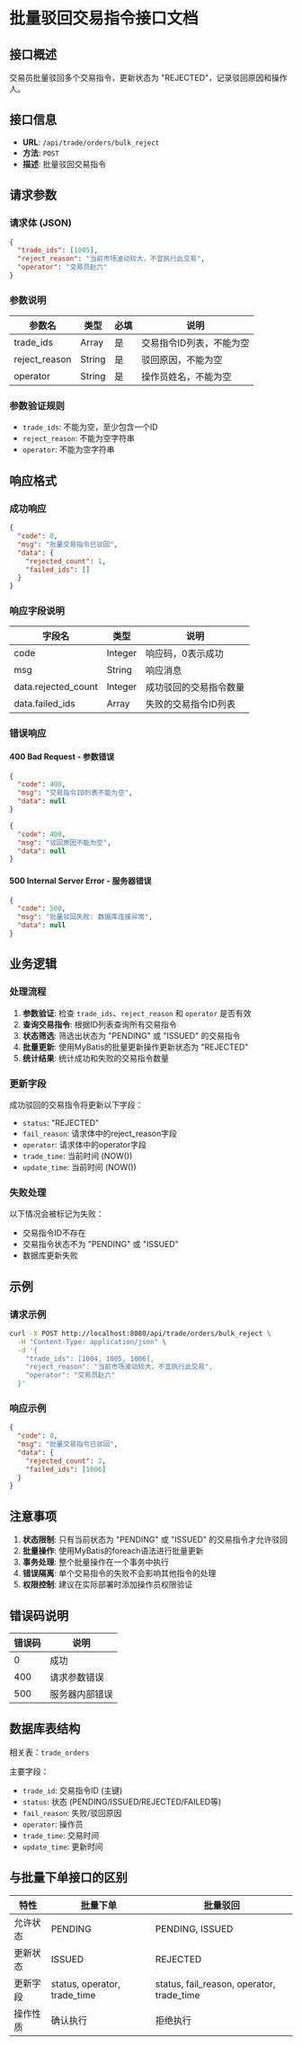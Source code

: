 # 批量驳回交易指令接口文档

## 接口概述

交易员批量驳回多个交易指令，更新状态为 "REJECTED"，记录驳回原因和操作人。

## 接口信息

- **URL**: `/api/trade/orders/bulk_reject`
- **方法**: `POST`
- **描述**: 批量驳回交易指令

## 请求参数

### 请求体 (JSON)

```json
{
  "trade_ids": [1005],
  "reject_reason": "当前市场波动较大，不宜执行此交易",
  "operator": "交易员赵六"
}
```

### 参数说明

| 参数名 | 类型 | 必填 | 说明 |
|--------|------|------|------|
| trade_ids | Array<Integer> | 是 | 交易指令ID列表，不能为空 |
| reject_reason | String | 是 | 驳回原因，不能为空 |
| operator | String | 是 | 操作员姓名，不能为空 |

### 参数验证规则

- `trade_ids`: 不能为空，至少包含一个ID
- `reject_reason`: 不能为空字符串
- `operator`: 不能为空字符串

## 响应格式

### 成功响应

```json
{
  "code": 0,
  "msg": "批量交易指令已驳回",
  "data": {
    "rejected_count": 1,
    "failed_ids": []
  }
}
```

### 响应字段说明

| 字段名 | 类型 | 说明 |
|--------|------|------|
| code | Integer | 响应码，0表示成功 |
| msg | String | 响应消息 |
| data.rejected_count | Integer | 成功驳回的交易指令数量 |
| data.failed_ids | Array<Integer> | 失败的交易指令ID列表 |

### 错误响应

#### 400 Bad Request - 参数错误

```json
{
  "code": 400,
  "msg": "交易指令ID列表不能为空",
  "data": null
}
```

```json
{
  "code": 400,
  "msg": "驳回原因不能为空",
  "data": null
}
```

#### 500 Internal Server Error - 服务器错误

```json
{
  "code": 500,
  "msg": "批量驳回失败: 数据库连接异常",
  "data": null
}
```

## 业务逻辑

### 处理流程

1. **参数验证**: 检查 `trade_ids`、`reject_reason` 和 `operator` 是否有效
2. **查询交易指令**: 根据ID列表查询所有交易指令
3. **状态筛选**: 筛选出状态为 "PENDING" 或 "ISSUED" 的交易指令
4. **批量更新**: 使用MyBatis的批量更新操作更新状态为 "REJECTED"
5. **统计结果**: 统计成功和失败的交易指令数量

### 更新字段

成功驳回的交易指令将更新以下字段：
- `status`: "REJECTED"
- `fail_reason`: 请求体中的reject_reason字段
- `operator`: 请求体中的operator字段
- `trade_time`: 当前时间 (NOW())
- `update_time`: 当前时间 (NOW())

### 失败处理

以下情况会被标记为失败：
- 交易指令ID不存在
- 交易指令状态不为 "PENDING" 或 "ISSUED"
- 数据库更新失败

## 示例

### 请求示例

```bash
curl -X POST http://localhost:8080/api/trade/orders/bulk_reject \
  -H "Content-Type: application/json" \
  -d '{
    "trade_ids": [1004, 1005, 1006],
    "reject_reason": "当前市场波动较大，不宜执行此交易",
    "operator": "交易员赵六"
  }'
```

### 响应示例

```json
{
  "code": 0,
  "msg": "批量交易指令已驳回",
  "data": {
    "rejected_count": 2,
    "failed_ids": [1006]
  }
}
```

## 注意事项

1. **状态限制**: 只有当前状态为 "PENDING" 或 "ISSUED" 的交易指令才允许驳回
2. **批量操作**: 使用MyBatis的foreach语法进行批量更新
3. **事务处理**: 整个批量操作在一个事务中执行
4. **错误隔离**: 单个交易指令的失败不会影响其他指令的处理
5. **权限控制**: 建议在实际部署时添加操作员权限验证

## 错误码说明

| 错误码 | 说明 |
|--------|------|
| 0 | 成功 |
| 400 | 请求参数错误 |
| 500 | 服务器内部错误 |

## 数据库表结构

相关表：`trade_orders`

主要字段：
- `trade_id`: 交易指令ID (主键)
- `status`: 状态 (PENDING/ISSUED/REJECTED/FAILED等)
- `fail_reason`: 失败/驳回原因
- `operator`: 操作员
- `trade_time`: 交易时间
- `update_time`: 更新时间

## 与批量下单接口的区别

| 特性 | 批量下单 | 批量驳回 |
|------|----------|----------|
| 允许状态 | PENDING | PENDING, ISSUED |
| 更新状态 | ISSUED | REJECTED |
| 更新字段 | status, operator, trade_time | status, fail_reason, operator, trade_time |
| 操作性质 | 确认执行 | 拒绝执行 |
``` 